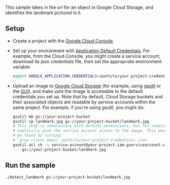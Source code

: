 This sample takes in the uri for an object in Google Cloud Storage, and
identifies the landmark pictured in it.

## Setup
* Create a project with the [Google Cloud Console][cloud-console].
* Set up your environment with [Application Default Credentials][adc]. For
    example, from the Cloud Console, you might create a service account,
    download its json credentials file, then set the appropriate environment
    variable:

    ```bash
    export GOOGLE_APPLICATION_CREDENTIALS=/path/to/your-project-credentials.json
    ```

* Upload an image to [Google Cloud Storage][gcs] (for example, using
    [gsutil][gsutil] or the [GUI][gcs-browser]), and make sure the image is
    accessible to the default credentials you set up. Note that by default,
    Cloud Storage buckets and their associated objects are readable by service
    accounts within the same project. For example, if you're using gsutil, you
    might do:

    ```bash
    gsutil mb gs://your-project-bucket
    gsutil cp landmark.jpg gs://your-project-bucket/landmark.jpg
    # This step is unnecessary with default permissions, but for completeness,
    # explicitly give the service account access to the image. This email can
    # be found by running:
    # `grep client_email /path/to/your-project-credentials.json`
    gsutil acl ch -u service-account@your-project.iam.gserviceaccount.com \
        gs://your-project-bucket/landmark.jpg
    ```

[cloud-console]: https://console.cloud.google.com
[adc]: https://cloud.google.com/docs/authentication#developer_workflow
[gcs]: https://cloud.google.com/storage/docs/overview
[gsutil]: https://cloud.google.com/storage/docs/gsutil
[gcs-browser]: https://console.cloud.google.com/storage/browser?project=_

## Run the sample

    ./detect_landmark gs://your-project-bucket/landmark.jpg
